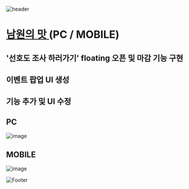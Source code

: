 ![header](https://capsule-render.vercel.app/api?type=wave&color=auto&height=150&section=header&text=2024.%2011.%2005%20-%2012.%2018&fontSize=60)

# <a href="https://xn--q20bm8okyktpa.com/"> 남원의 맛 </a> (PC / MOBILE)
## '선호도 조사 하러가기' floating 오픈 및 마감 기능 구현
## 이벤트 팝업 UI 생성
## 기능 추가 및 UI 수정

## PC
![image](https://github.com/user-attachments/assets/a2332735-64b9-4854-9ca2-476222cecdda) 

## MOBILE
![image](https://github.com/user-attachments/assets/5e779d6b-8528-4324-bf5e-0eab0aa63100)



![Footer](https://capsule-render.vercel.app/api?type=waving&color=auto&height=200&section=footer)








